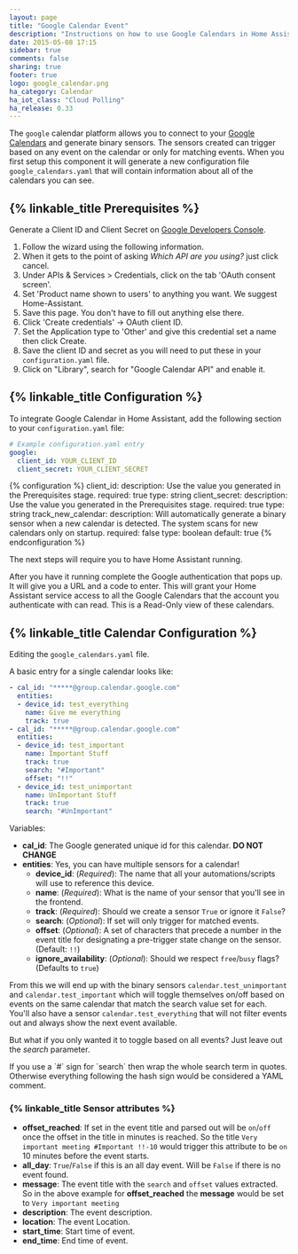 ```yaml
---
layout: page
title: "Google Calendar Event"
description: "Instructions on how to use Google Calendars in Home Assistant."
date: 2015-05-08 17:15
sidebar: true
comments: false
sharing: true
footer: true
logo: google_calendar.png
ha_category: Calendar
ha_iot_class: "Cloud Polling"
ha_release: 0.33
---
```



The `google` calendar platform allows you to connect to your [Google Calendars](https://calendar.google.com) and generate binary sensors. The sensors created can trigger based on any event on the calendar or only for matching events. When you first setup this component it will generate a new configuration file `google_calendars.yaml` that will contain information about all of the calendars you can see.

## {% linkable_title Prerequisites %}

Generate a Client ID and Client Secret on [Google Developers Console](https://console.developers.google.com/start/api?id=calendar).

1. Follow the wizard using the following information.
1. When it gets to the point of asking _Which API are you using?_ just click cancel.
1. Under APIs & Services > Credentials, click on the tab 'OAuth consent screen'.
1. Set 'Product name shown to users' to anything you want. We suggest Home-Assistant.
1. Save this page. You don't have to fill out anything else there.
1. Click 'Create credentials' -> OAuth client ID.
1. Set the Application type to 'Other' and give this credential set a name then click Create.
1. Save the client ID and secret as you will need to put these in your `configuration.yaml` file.
1. Click on "Library", search for "Google Calendar API" and enable it.

## {% linkable_title Configuration %}

To integrate Google Calendar in Home Assistant, add the following section to your `configuration.yaml` file:

```yaml
# Example configuration.yaml entry
google:
  client_id: YOUR_CLIENT_ID
  client_secret: YOUR_CLIENT_SECRET
```

{% configuration %}
client_id:
  description: Use the value you generated in the Prerequisites stage.
  required: true
  type: string
client_secret:
  description: Use the value you generated in the Prerequisites stage.
  required: true
  type: string
track_new_calendar:
  description: Will automatically generate a binary sensor when a new calendar is detected. The system scans for new calendars only on startup.
  required: false
  type: boolean
  default: true
{% endconfiguration %}

The next steps will require you to have Home Assistant running.

After you have it running complete the Google authentication that pops up. It will give you a URL and a code to enter. This will grant your Home Assistant service access to all the Google Calendars that the account you authenticate with can read. This is a Read-Only view of these calendars.

## {% linkable_title Calendar Configuration %}

Editing the `google_calendars.yaml` file.

A basic entry for a single calendar looks like:

```yaml
- cal_id: "*****@group.calendar.google.com"
  entities:
  - device_id: test_everything
    name: Give me everything
    track: true
- cal_id: "*****@group.calendar.google.com"
  entities:
  - device_id: test_important
    name: Important Stuff
    track: true
    search: "#Important"
    offset: "!!"
  - device_id: test_unimportant
    name: UnImportant Stuff
    track: true
    search: "#UnImportant"
```

Variables:

- **cal_id**: The Google generated unique id for this calendar. **DO NOT CHANGE**
- **entities**: Yes, you can have multiple sensors for a calendar!
  - **device_id**: (*Required*): The name that all your automations/scripts will use to reference this device.
  - **name**: (*Required*): What is the name of your sensor that you'll see in the frontend.
  - **track**: (*Required*): Should we create a sensor `True` or ignore it `False`?
  - **search**: (*Optional*): If set will only trigger for matched events.
  - **offset**: (*Optional*): A set of characters that precede a number in the event title for designating a pre-trigger state change on the sensor. (Default: `!!`)
  - **ignore_availability**: (*Optional*): Should we respect `free`/`busy` flags? (Defaults to `true`)

From this we will end up with the binary sensors `calendar.test_unimportant` and `calendar.test_important` which will toggle themselves on/off based on events on the same calendar that match the search value set for each. You'll also have a sensor `calendar.test_everything` that will not filter events out and always show the next event available.

But what if you only wanted it to toggle based on all events? Just leave out the *search* parameter.

<p class='note warning'>
If you use a `#` sign for `search` then wrap the whole search term in quotes. Otherwise everything following the hash sign would be considered a YAML comment.
</p>

### {% linkable_title Sensor attributes %}

 - **offset_reached**: If set in the event title and parsed out will be `on`/`off` once the offset in the title in minutes is reached. So the title `Very important meeting #Important !!-10` would trigger this attribute to be `on` 10 minutes before the event starts.
 - **all_day**: `True`/`False` if this is an all day event. Will be `False` if there is no event found.
 - **message**: The event title with the `search` and `offset` values extracted. So in the above example for **offset_reached** the **message** would be set to `Very important meeting`
 - **description**: The event description.
 - **location**: The event Location.
 - **start_time**: Start time of event.
 - **end_time**: End time of event.
